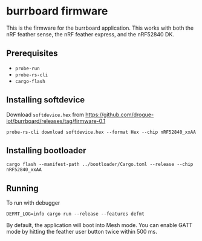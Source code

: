 # burrboard firmware

This is the firmware for the burrboard application.  This works with both the nRF feather sense, the
nRF feather express, and the nRF52840 DK.

## Prerequisites

* `probe-run`
* `probe-rs-cli`
* `cargo-flash`


## Installing softdevice

Download `softdevice.hex` from https://github.com/drogue-iot/burrboard/releases/tag/firmware-0.1

```
probe-rs-cli download softdevice.hex --format Hex --chip nRF52840_xxAA
```

## Installing bootloader

```
cargo flash --manifest-path ../bootloader/Cargo.toml --release --chip nRF52840_xxAA
```

## Running

To run with debugger

```
DEFMT_LOG=info cargo run --release --features defmt
```

By default, the application will boot into Mesh mode. You can enable GATT mode by hitting the
feather user button twice within 500 ms.
